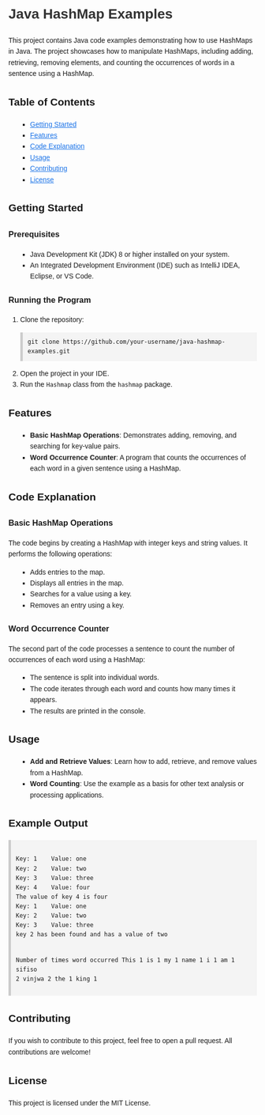 <!DOCTYPE html>
<html lang="en">
<head>
    <meta charset="UTF-8">
    <meta name="viewport" content="width=device-width, initial-scale=1.0">
    <title>Java HashMap Examples</title>
    <style>
        body {
            font-family: Arial, sans-serif;
            line-height: 1.6;
            margin: 20px;
        }
        h1 {
            color: #333;
        }
        pre {
            background-color: #f4f4f4;
            padding: 10px;
            border-left: 5px solid #ccc;
            overflow-x: auto;
        }
        code {
            font-family: Consolas, Monaco, monospace;
        }
        ul {
            list-style-type: square;
            margin-left: 20px;
        }
        a {
            color: #1a73e8;
        }
    </style>
</head>
<body>
    <h1>Java HashMap Examples</h1>
    <p>This project contains Java code examples demonstrating how to use HashMaps in Java. The project showcases how to manipulate HashMaps, including adding, retrieving, removing elements, and counting the occurrences of words in a sentence using a HashMap.</p>
    
  <h2>Table of Contents</h2>
    <ul>
        <li><a href="#getting-started">Getting Started</a></li>
        <li><a href="#features">Features</a></li>
        <li><a href="#code-explanation">Code Explanation</a></li>
        <li><a href="#usage">Usage</a></li>
        <li><a href="#contributing">Contributing</a></li>
        <li><a href="#license">License</a></li>
    </ul>

   <h2 id="getting-started">Getting Started</h2>
    <h3>Prerequisites</h3>
    <ul>
        <li>Java Development Kit (JDK) 8 or higher installed on your system.</li>
        <li>An Integrated Development Environment (IDE) such as IntelliJ IDEA, Eclipse, or VS Code.</li>
    </ul>
    <h3>Running the Program</h3>
    <ol>
        <li>Clone the repository:</li>
        <pre><code>git clone https://github.com/your-username/java-hashmap-examples.git</code></pre>
        <li>Open the project in your IDE.</li>
        <li>Run the <code>Hashmap</code> class from the <code>hashmap</code> package.</li>
    </ol>

  <h2 id="features">Features</h2>
    <ul>
        <li><strong>Basic HashMap Operations</strong>: Demonstrates adding, removing, and searching for key-value pairs.</li>
        <li><strong>Word Occurrence Counter</strong>: A program that counts the occurrences of each word in a given sentence using a HashMap.</li>
    </ul>

   <h2 id="code-explanation">Code Explanation</h2>
    <h3>Basic HashMap Operations</h3>
    <p>The code begins by creating a HashMap with integer keys and string values. It performs the following operations:</p>
    <ul>
        <li>Adds entries to the map.</li>
        <li>Displays all entries in the map.</li>
        <li>Searches for a value using a key.</li>
        <li>Removes an entry using a key.</li>
    </ul>

  <h3>Word Occurrence Counter</h3>
    <p>The second part of the code processes a sentence to count the number of occurrences of each word using a HashMap:</p>
    <ul>
        <li>The sentence is split into individual words.</li>
        <li>The code iterates through each word and counts how many times it appears.</li>
        <li>The results are printed in the console.</li>
    </ul>

  <h2 id="usage">Usage</h2>
    <ul>
        <li><strong>Add and Retrieve Values</strong>: Learn how to add, retrieve, and remove values from a HashMap.</li>
        <li><strong>Word Counting</strong>: Use the example as a basis for other text analysis or processing applications.</li>
    </ul>

   <h2>Example Output</h2>
    <pre><code>
Key: 1    Value: one
Key: 2    Value: two
Key: 3    Value: three
Key: 4    Value: four
The value of key 4 is four
Key: 1    Value: one
Key: 2    Value: two
Key: 3    Value: three
key 2 has been found and has a value of two

Number of times word occurred
This 1
is 1
my 1
name 1
i 1
am 1
sifiso 2
vinjwa 2
the 1
king 1
    </code></pre>

  <h2 id="contributing">Contributing</h2>
    <p>If you wish to contribute to this project, feel free to open a pull request. All contributions are welcome!</p>

   <h2 id="license">License</h2>
    <p>This project is licensed under the MIT License.</p>
</body>
</html>

